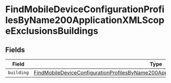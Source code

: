 # FindMobileDeviceConfigurationProfilesByName200ApplicationXMLScopeExclusionsBuildings


## Fields

| Field                                                                                                                                                                                                                   | Type                                                                                                                                                                                                                    | Required                                                                                                                                                                                                                | Description                                                                                                                                                                                                             |
| ----------------------------------------------------------------------------------------------------------------------------------------------------------------------------------------------------------------------- | ----------------------------------------------------------------------------------------------------------------------------------------------------------------------------------------------------------------------- | ----------------------------------------------------------------------------------------------------------------------------------------------------------------------------------------------------------------------- | ----------------------------------------------------------------------------------------------------------------------------------------------------------------------------------------------------------------------- |
| `building`                                                                                                                                                                                                              | [FindMobileDeviceConfigurationProfilesByName200ApplicationXMLScopeExclusionsBuildingsBuilding](../../models/operations/findmobiledeviceconfigurationprofilesbyname200applicationxmlscopeexclusionsbuildingsbuilding.md) | :heavy_minus_sign:                                                                                                                                                                                                      | N/A                                                                                                                                                                                                                     |